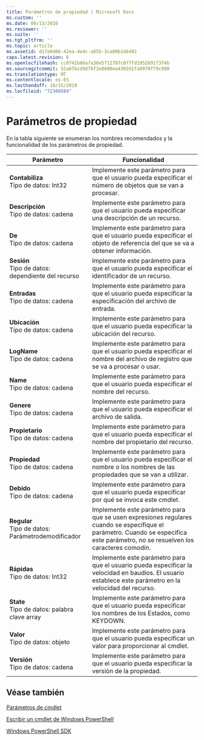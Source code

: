```yaml
---
title: Parámetros de propiedad | Microsoft Docs
ms.custom: ''
ms.date: 09/13/2016
ms.reviewer: ''
ms.suite: ''
ms.tgt_pltfrm: ''
ms.topic: article
ms.assetid: d17e0d66-42ea-4e4c-a85b-3ca09b146492
caps.latest.revision: 6
ms.openlocfilehash: cc0742b86a7a36e5712707c077fd1952691f3f4b
ms.sourcegitcommit: 52a67bcd9d7bf3e8600ea4302d1fa8970ff9c998
ms.translationtype: MT
ms.contentlocale: es-ES
ms.lasthandoff: 10/15/2019
ms.locfileid: "72369584"
---
```

# <a name="property-parameters"></a>Parámetros de propiedad

En la tabla siguiente se enumeran los nombres recomendados y la funcionalidad de los parámetros de propiedad.

|Parámetro|Funcionalidad|
|---|---|
|**Contabiliza**<br>Tipo de datos: Int32|Implemente este parámetro para que el usuario pueda especificar el número de objetos que se van a procesar.|
|**Descripción**<br>Tipo de datos: cadena|Implemente este parámetro para que el usuario pueda especificar una descripción de un recurso.|
|**De**<br>Tipo de datos: cadena|Implemente este parámetro para que el usuario pueda especificar el objeto de referencia del que se va a obtener información.|
|**Sesión**<br>Tipo de datos: dependiente del recurso|Implemente este parámetro para que el usuario pueda especificar el identificador de un recurso.|
|**Entradas**<br>Tipo de datos: cadena|Implemente este parámetro para que el usuario pueda especificar la especificación del archivo de entrada.|
|**Ubicación**<br>Tipo de datos: cadena|Implemente este parámetro para que el usuario pueda especificar la ubicación del recurso.|
|**LogName**<br>Tipo de datos: cadena|Implemente este parámetro para que el usuario pueda especificar el nombre del archivo de registro que se va a procesar o usar.|
|**Name**<br>Tipo de datos: cadena|Implemente este parámetro para que el usuario pueda especificar el nombre del recurso.|
|**Genere**<br>Tipo de datos: cadena|Implemente este parámetro para que el usuario pueda especificar el archivo de salida.|
|**Propietario**<br>Tipo de datos: cadena|Implemente este parámetro para que el usuario pueda especificar el nombre del propietario del recurso.|
|**Propiedad**<br>Tipo de datos: cadena|Implemente este parámetro para que el usuario pueda especificar el nombre o los nombres de las propiedades que se van a utilizar.|
|**Debido**<br>Tipo de datos: cadena|Implemente este parámetro para que el usuario pueda especificar por qué se invoca este cmdlet.|
|**Regular**<br>Tipo de datos: Parámetrodemodificador|Implemente este parámetro para que se usen expresiones regulares cuando se especifique el parámetro. Cuando se especifica este parámetro, no se resuelven los caracteres comodín.|
|**Rápidas**<br>Tipo de datos: Int32|Implemente este parámetro para que el usuario pueda especificar la velocidad en baudios. El usuario establece este parámetro en la velocidad del recurso.|
|**State**<br>Tipo de datos: palabra clave array|Implemente este parámetro para que el usuario pueda especificar los nombres de los Estados, como KEYDOWN.|
|**Valor**<br>Tipo de datos: objeto|Implemente este parámetro para que el usuario pueda especificar un valor para proporcionar al cmdlet.|
|**Versión**<br>Tipo de datos: cadena|Implemente este parámetro para que el usuario pueda especificar la versión de la propiedad.|

## <a name="see-also"></a>Véase también

[Parámetros de cmdlet](./cmdlet-parameters.md)

[Escribir un cmdlet de Windows PowerShell](./writing-a-windows-powershell-cmdlet.md)

[Windows PowerShell SDK](../windows-powershell-reference.md)
